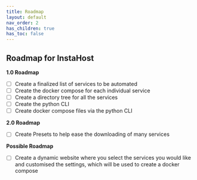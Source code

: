 ```yaml
---
title: Roadmap
layout: default
nav_order: 2
has_children: true
has_toc: false
---
```


## Roadmap for InstaHost

**1.0 Roadmap**

- [ ] Create a finalized list of services to be automated
- [ ] Create the docker compose for each individual service
- [ ] Create a directory tree for all the services
- [ ] Create the python CLI
- [ ] Create docker compose files via the python CLI

**2.0 Roadmap**

- [ ] Create Presets to help ease the downloading of many services

**Possible Roadmap**

- [ ] Create a dynamic website where you select the services you would like and customised the settings, which will be used to create a docker compose